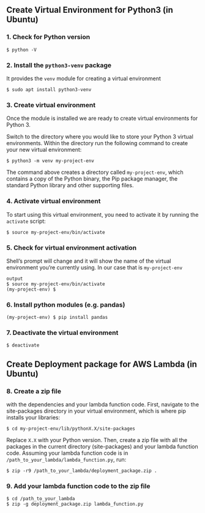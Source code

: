## Create Virtual Environment for Python3 (in Ubuntu)

### 1. Check for Python version
    $ python -V

### 2. Install the `python3-venv` package 
It provides the `venv` module for creating a virtual environment

    $ sudo apt install python3-venv

### 3. Create virtual environment
Once the module is installed we are ready to create virtual environments for Python 3.

Switch to the directory where you would like to store your Python 3 virtual environments. Within the directory run the following command to create your new virtual environment:

    $ python3 -m venv my-project-env
The command above creates a directory called `my-project-env`, which contains a copy of the Python binary, the Pip package manager, the standard Python library and other supporting files.

### 4. Activate virtual environment
To start using this virtual environment, you need to activate it by running the `activate` script:

    $ source my-project-env/bin/activate

### 5. Check for virtual environment activation
Shell’s prompt will change and it will show the name of the virtual environment you’re currently using. In our case that is `my-project-env`

    output
    $ source my-project-env/bin/activate
    (my-project-env) $

### 6. Install python modules (e.g. pandas)

    (my-project-env) $ pip install pandas

### 7. Deactivate the virtual environment

    $ deactivate

## Create Deployment package for AWS Lambda (in Ubuntu)

### 8. Create a zip file
with the dependencies and your lambda function code. First, navigate to the site-packages directory in your virtual environment, which is where pip installs your libraries:

    $ cd my-project-env/lib/pythonX.X/site-packages

Replace `X.X` with your Python version. Then, create a zip file with all the packages in the current directory (site-packages) and your lambda function code. Assuming your lambda function code is in `/path_to_your_lambda/lambda_function.py`, run:

    $ zip -r9 /path_to_your_lambda/deployment_package.zip .

### 9.  Add your lambda function code to the zip file

    $ cd /path_to_your_lambda
    $ zip -g deployment_package.zip lambda_function.py

